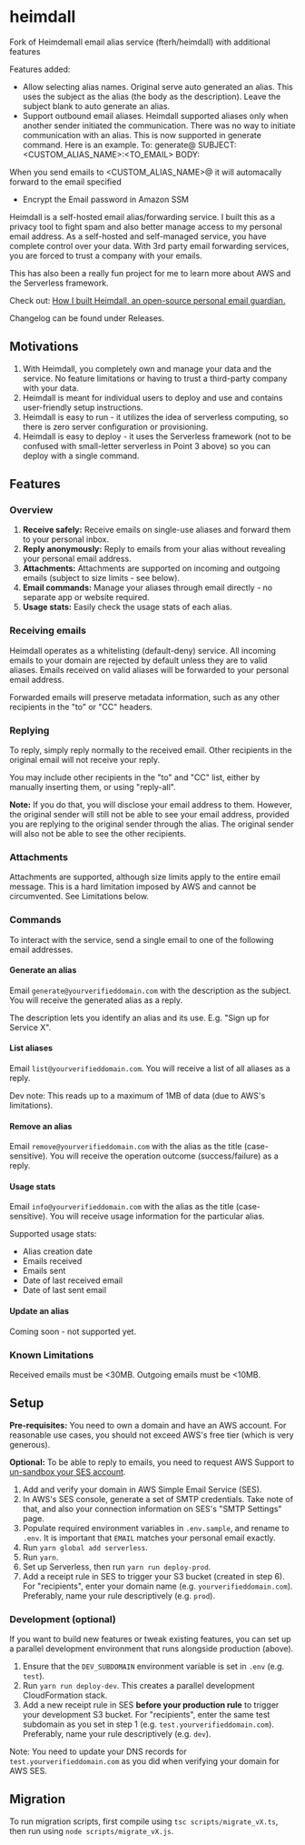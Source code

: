 # heimdall

Fork of Heimdemall email alias service (fterh/heimdall) with additional features

Features added:
- Allow selecting alias names. Original serve auto generated an alias. This uses the subject as the alias (the body as the description). Leave the subject blank to auto generate an alias.
- Support outbound email aliases. Heimdall supported aliases only when another sender initiated the communication. There was no way to initiate communication with an alias. This is now supported in generate command. Here is an example.
To: generate@<YOUR DOMAIN>
SUBJECT: <CUSTOM_ALIAS_NAME>:<TO_EMAIL>
BODY: <DESCRIPTION OF ALIAS>

When you send emails to <CUSTOM_ALIAS_NAME>@<YOUR DOMAIN> it will automacally forward to the email specified
- Encrypt the Email password in Amazon SSM



Heimdall is a self-hosted email alias/forwarding service.
I built this as a privacy tool to fight spam and also better manage access to my personal email address.
As a self-hosted and self-managed service, you have complete control over your data.
With 3rd party email forwarding services, you are forced to trust a company with your emails.

This has also been a really fun project for me to learn more about AWS and the Serverless framework.

Check out: [How I built Heimdall, an open-source personal email guardian.](https://medium.com/@fabianterh/how-i-built-heimdall-an-open-source-personal-email-guardian-68e306d172d1)

Changelog can be found under Releases.

## Motivations

1. With Heimdall, you completely own and manage your data and the service. No feature limitations or having to trust a third-party company with your data.
2. Heimdall is meant for individual users to deploy and use and contains user-friendly setup instructions.
3. Heimdall is easy to run - it utilizes the idea of serverless computing, so there is zero server configuration or provisioning.
4. Heimdall is easy to deploy - it uses the Serverless framework (not to be confused with small-letter serverless in Point 3 above) so you can deploy with a single command.

## Features

### Overview

1. **Receive safely:** Receive emails on single-use aliases and forward them to your personal inbox.
2. **Reply anonymously:** Reply to emails from your alias without revealing your personal email address.
3. **Attachments:** Attachments are supported on incoming and outgoing emails (subject to size limits - see below).
4. **Email commands:** Manage your aliases through email directly - no separate app or website required.
5. **Usage stats:** Easily check the usage stats of each alias.

### Receiving emails

Heimdall operates as a whitelisting (default-deny) service.
All incoming emails to your domain are rejected by default unless they are to valid aliases.
Emails received on valid aliases will be forwarded to your personal email address.

Forwarded emails will preserve metadata information, such as any other recipients in the "to" or "CC" headers.

### Replying

To reply, simply reply normally to the received email.
Other recipients in the original email will not receive your reply.

You may include other recipients in the "to" and "CC" list,
either by manually inserting them, or using "reply-all".

**Note:** If you do that, you will disclose your email address to them.
However, the original sender will still not be able to see your email address, provided you are replying to the original sender through the alias.
The original sender will also not be able to see the other recipients.

### Attachments

Attachments are supported, although size limits apply to the entire email message.
This is a hard limitation imposed by AWS and cannot be circumvented.
See Limitations below.

### Commands

To interact with the service, send a single email to one of the following email addresses.

#### Generate an alias

Email `generate@yourverifieddomain.com` with the description as the subject. You will receive the generated alias as a reply.

The description lets you identify an alias and its use. E.g. "Sign up for Service X".

#### List aliases

Email `list@yourverifieddomain.com`. You will receive a list of all aliases as a reply.

Dev note: This reads up to a maximum of 1MB of data (due to AWS's limitations).

#### Remove an alias

Email `remove@yourverifieddomain.com` with the alias as the title (case-sensitive). You will receive the operation outcome (success/failure) as a reply.

#### Usage stats

Email `info@yourverifieddomain.com` with the alias as the title (case-sensitive).
You will receive usage information for the particular alias.

Supported usage stats:

- Alias creation date
- Emails received
- Emails sent
- Date of last received email
- Date of last sent email

#### Update an alias

Coming soon - not supported yet.

### Known Limitations

Received emails must be <30MB. Outgoing emails must be <10MB.

## Setup

**Pre-requisites:** You need to own a domain and have an AWS account. For reasonable use cases, you should not exceed AWS's free tier (which is very generous).

**Optional:** To be able to reply to emails, you need to request AWS Support to [un-sandbox your SES account](https://docs.aws.amazon.com/ses/latest/DeveloperGuide/request-production-access.html).

1. Add and verify your domain in AWS Simple Email Service (SES).
2. In AWS's SES console, generate a set of SMTP credentials.
   Take note of that, and also your connection information on SES's "SMTP Settings" page.
3. Populate required environment variables in `.env.sample`, and rename to `.env`.
   It is important that `EMAIL` matches your personal email exactly.
4. Run `yarn global add serverless`.
5. Run `yarn`.
6. Set up Serverless, then run `yarn run deploy-prod`.
7. Add a receipt rule in SES to trigger your S3 bucket (created in step 6).
   For "recipients", enter your domain name (e.g. `yourverifieddomain.com`).
   Preferably, name your rule descriptively (e.g. `prod`).

### Development (optional)

If you want to build new features or tweak existing features, you can set up a parallel development environment that runs alongside production (above).

1. Ensure that the `DEV_SUBDOMAIN` environment variable is set in `.env` (e.g. `test`).
2. Run `yarn run deploy-dev`.
   This creates a parallel development CloudFormation stack.
3. Add a new receipt rule in SES **before your production rule** to trigger your development S3 bucket.
   For "recipients", enter the same test subdomain as you set in step 1 (e.g. `test.yourverifieddomain.com`).
   Preferably, name your rule descriptively (e.g. `dev`).

Note: You need to update your DNS records for `test.yourverifieddomain.com` as you did when verifying your domain for AWS SES.

## Migration

To run migration scripts, first compile using `tsc scripts/migrate_vX.ts`, then run using `node scripts/migrate_vX.js`.
